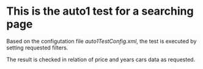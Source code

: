 # This is the auto1 test for a searching page
Based on the configutation file _auto1TestConfig.xml_, the test is executed by setting requested filters.

The result is checked in relation of price and years cars data as requested.
